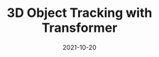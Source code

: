 ---
title: "3D Object Tracking with Transformer"
excerpt: '**Yubo Cui**, Zheng Fang, Jiayao Shan, Zuoxu Gu and Sifan Zhou. **BMVC 2021**'
collection: publications
permalink: /publication/lttr
date: 2021-10-20
# venue: 'The British Machine Vision Conference (BMVC) 2021'
paperurl: '/files/LTTR.pdf'
link: 'https://www.bmvc2021-virtualconference.com/conference/papers/paper_1445.html'
github: 'https://github.com/3bobo/lttr'
# citation: 'Cui Y, Fang Z, Shan J, et al. 3d object tracking with transformer[J]. arXiv preprint arXiv:2110.14921, 2021.'
---